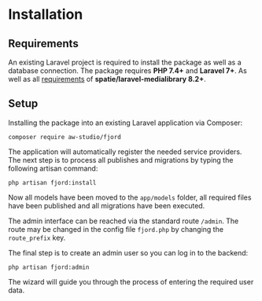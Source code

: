# Installation

## Requirements

An existing Laravel project is required to install the package as well as a
database connection. The package requires **PHP 7.4+** and **Laravel 7+**. As
well as all
[requirements](https://docs.spatie.be/laravel-medialibrary/v8/requirements) of
**spatie/laravel-medialibrary 8.2+**.

## Setup

Installing the package into an existing Laravel application via Composer:

```shell
composer require aw-studio/fjord
```

The application will automatically register the needed service providers. The
next step is to process all publishes and migrations by typing the following
artisan command:

```shell
php artisan fjord:install
```

Now all models have been moved to the `app/models` folder, all required files
have been published and all migrations have been executed.

The admin interface can be reached via the standard route `/admin`. The route
may be changed in the config file `fjord.php` by changing the `route_prefix`
key.

The final step is to create an admin user so you can log in to the backend:

```shell
php artisan fjord:admin
```

The wizard will guide you through the process of entering the required user
data.
